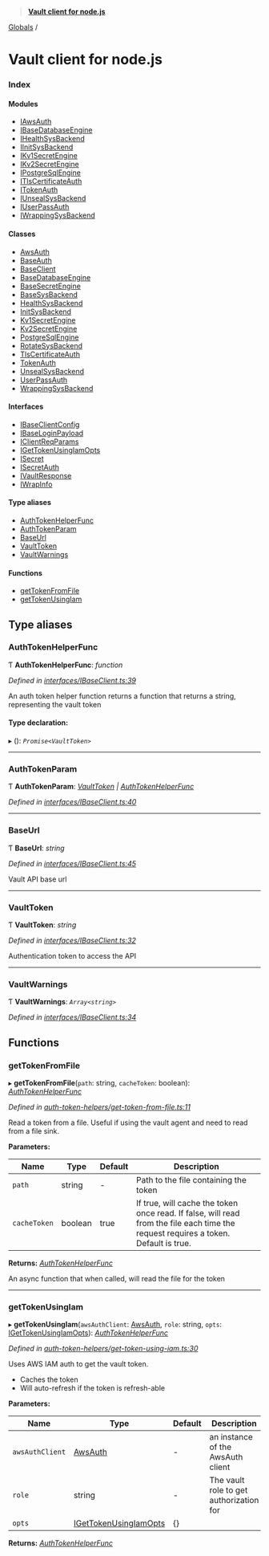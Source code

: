 > **[Vault client for node.js](README.md)**

[Globals](globals.md) /

# Vault client for node.js

### Index

#### Modules

* [IAwsAuth](modules/iawsauth.md)
* [IBaseDatabaseEngine](modules/ibasedatabaseengine.md)
* [IHealthSysBackend](modules/ihealthsysbackend.md)
* [IInitSysBackend](modules/iinitsysbackend.md)
* [IKv1SecretEngine](modules/ikv1secretengine.md)
* [IKv2SecretEngine](modules/ikv2secretengine.md)
* [IPostgreSqlEngine](modules/ipostgresqlengine.md)
* [ITlsCertificateAuth](modules/itlscertificateauth.md)
* [ITokenAuth](modules/itokenauth.md)
* [IUnsealSysBackend](modules/iunsealsysbackend.md)
* [IUserPassAuth](modules/iuserpassauth.md)
* [IWrappingSysBackend](modules/iwrappingsysbackend.md)

#### Classes

* [AwsAuth](classes/awsauth.md)
* [BaseAuth](classes/baseauth.md)
* [BaseClient](classes/baseclient.md)
* [BaseDatabaseEngine](classes/basedatabaseengine.md)
* [BaseSecretEngine](classes/basesecretengine.md)
* [BaseSysBackend](classes/basesysbackend.md)
* [HealthSysBackend](classes/healthsysbackend.md)
* [InitSysBackend](classes/initsysbackend.md)
* [Kv1SecretEngine](classes/kv1secretengine.md)
* [Kv2SecretEngine](classes/kv2secretengine.md)
* [PostgreSqlEngine](classes/postgresqlengine.md)
* [RotateSysBackend](classes/rotatesysbackend.md)
* [TlsCertificateAuth](classes/tlscertificateauth.md)
* [TokenAuth](classes/tokenauth.md)
* [UnsealSysBackend](classes/unsealsysbackend.md)
* [UserPassAuth](classes/userpassauth.md)
* [WrappingSysBackend](classes/wrappingsysbackend.md)

#### Interfaces

* [IBaseClientConfig](interfaces/ibaseclientconfig.md)
* [IBaseLoginPayload](interfaces/ibaseloginpayload.md)
* [IClientReqParams](interfaces/iclientreqparams.md)
* [IGetTokenUsingIamOpts](interfaces/igettokenusingiamopts.md)
* [ISecret](interfaces/isecret.md)
* [ISecretAuth](interfaces/isecretauth.md)
* [IVaultResponse](interfaces/ivaultresponse.md)
* [IWrapInfo](interfaces/iwrapinfo.md)

#### Type aliases

* [AuthTokenHelperFunc](globals.md#authtokenhelperfunc)
* [AuthTokenParam](globals.md#authtokenparam)
* [BaseUrl](globals.md#baseurl)
* [VaultToken](globals.md#vaulttoken)
* [VaultWarnings](globals.md#vaultwarnings)

#### Functions

* [getTokenFromFile](globals.md#gettokenfromfile)
* [getTokenUsingIam](globals.md#gettokenusingiam)

## Type aliases

###  AuthTokenHelperFunc

Ƭ **AuthTokenHelperFunc**: *function*

*Defined in [interfaces/IBaseClient.ts:39](https://github.com/theogravity/vault-tacular/blob/27041c7/src/interfaces/IBaseClient.ts#L39)*

An auth token helper function returns a function that returns a string, representing the vault token

#### Type declaration:

▸ (): *`Promise<VaultToken>`*

___

###  AuthTokenParam

Ƭ **AuthTokenParam**: *[VaultToken](globals.md#vaulttoken) | [AuthTokenHelperFunc](globals.md#authtokenhelperfunc)*

*Defined in [interfaces/IBaseClient.ts:40](https://github.com/theogravity/vault-tacular/blob/27041c7/src/interfaces/IBaseClient.ts#L40)*

___

###  BaseUrl

Ƭ **BaseUrl**: *string*

*Defined in [interfaces/IBaseClient.ts:45](https://github.com/theogravity/vault-tacular/blob/27041c7/src/interfaces/IBaseClient.ts#L45)*

Vault API base url

___

###  VaultToken

Ƭ **VaultToken**: *string*

*Defined in [interfaces/IBaseClient.ts:32](https://github.com/theogravity/vault-tacular/blob/27041c7/src/interfaces/IBaseClient.ts#L32)*

Authentication token to access the API

___

###  VaultWarnings

Ƭ **VaultWarnings**: *`Array<string>`*

*Defined in [interfaces/IBaseClient.ts:34](https://github.com/theogravity/vault-tacular/blob/27041c7/src/interfaces/IBaseClient.ts#L34)*

## Functions

###  getTokenFromFile

▸ **getTokenFromFile**(`path`: string, `cacheToken`: boolean): *[AuthTokenHelperFunc](globals.md#authtokenhelperfunc)*

*Defined in [auth-token-helpers/get-token-from-file.ts:11](https://github.com/theogravity/vault-tacular/blob/27041c7/src/auth-token-helpers/get-token-from-file.ts#L11)*

Read a token from a file. Useful if using the vault agent and need to read from a file sink.

**Parameters:**

Name | Type | Default | Description |
------ | ------ | ------ | ------ |
`path` | string | - | Path to the file containing the token |
`cacheToken` | boolean | true | If true, will cache the token once read. If false, will read from the file each time the request requires a token. Default is true. |

**Returns:** *[AuthTokenHelperFunc](globals.md#authtokenhelperfunc)*

An async function that when called, will read the file for the token

___

###  getTokenUsingIam

▸ **getTokenUsingIam**(`awsAuthClient`: [AwsAuth](classes/awsauth.md), `role`: string, `opts`: [IGetTokenUsingIamOpts](interfaces/igettokenusingiamopts.md)): *[AuthTokenHelperFunc](globals.md#authtokenhelperfunc)*

*Defined in [auth-token-helpers/get-token-using-iam.ts:30](https://github.com/theogravity/vault-tacular/blob/27041c7/src/auth-token-helpers/get-token-using-iam.ts#L30)*

Uses AWS IAM auth to get the vault token.
- Caches the token
- Will auto-refresh if the token is refresh-able

**Parameters:**

Name | Type | Default | Description |
------ | ------ | ------ | ------ |
`awsAuthClient` | [AwsAuth](classes/awsauth.md) | - | an instance of the AwsAuth client |
`role` | string | - | The vault role to get authorization for |
`opts` | [IGetTokenUsingIamOpts](interfaces/igettokenusingiamopts.md) |  {} |   |

**Returns:** *[AuthTokenHelperFunc](globals.md#authtokenhelperfunc)*